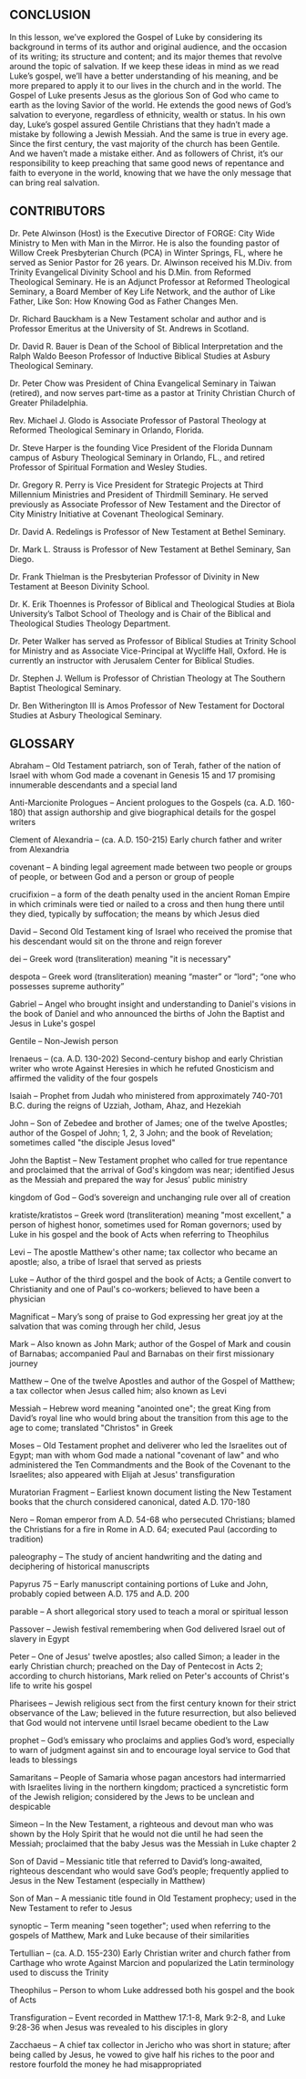 ## CONCLUSION

In this lesson, we’ve explored the Gospel of Luke by considering its background in terms of its author and original audience, and the occasion of its writing; its structure and content; and its major themes that revolve around the topic of salvation. If we keep these ideas in mind as we read Luke’s gospel, we’ll have a better understanding of his meaning, and be more prepared to apply it to our lives in the church and in the world.
	The Gospel of Luke presents Jesus as the glorious Son of God who came to earth as the loving Savior of the world. He extends the good news of God’s salvation to everyone, regardless of ethnicity, wealth or status. In his own day, Luke’s gospel assured Gentile Christians that they hadn’t made a mistake by following a Jewish Messiah. And the same is true in every age. Since the first century, the vast majority of the church has been Gentile. And we haven’t made a mistake either. And as followers of Christ, it’s our responsibility to keep preaching that same good news of repentance and faith to everyone in the world, knowing that we have the only message that can bring real salvation. 

## CONTRIBUTORS

Dr. Pete Alwinson (Host) is the Executive Director of FORGE: City Wide Ministry to Men with Man in the Mirror. He is also the founding pastor of Willow Creek Presbyterian Church (PCA) in Winter Springs, FL, where he served as Senior Pastor for 26 years. Dr. Alwinson received his M.Div. from Trinity Evangelical Divinity School and his D.Min. from Reformed Theological Seminary. He is an Adjunct Professor at Reformed Theological Seminary, a Board Member of Key Life Network, and the author of Like Father, Like Son: How Knowing God as Father Changes Men. 


Dr. Richard Bauckham is a New Testament scholar and author and is Professor Emeritus at the University of St. Andrews in Scotland.

Dr. David R. Bauer is Dean of the School of Biblical Interpretation and the Ralph Waldo Beeson Professor of Inductive Biblical Studies at Asbury Theological Seminary.

Dr. Peter Chow was President of China Evangelical Seminary in Taiwan (retired), and now serves part-time as a pastor at Trinity Christian Church of Greater Philadelphia.

Rev. Michael J. Glodo is Associate Professor of Pastoral Theology at Reformed Theological Seminary in Orlando, Florida.

Dr. Steve Harper is the founding Vice President of the Florida Dunnam campus of Asbury Theological Seminary in Orlando, FL., and retired Professor of Spiritual Formation and Wesley Studies.

Dr. Gregory R. Perry is Vice President for Strategic Projects at Third Millennium Ministries and President of Thirdmill Seminary. He served previously as Associate Professor of New Testament and the Director of City Ministry Initiative at Covenant Theological Seminary.

Dr. David A. Redelings is Professor of New Testament at Bethel Seminary.

Dr. Mark L. Strauss is Professor of New Testament at Bethel Seminary, San Diego.

Dr. Frank Thielman is the Presbyterian Professor of Divinity in New Testament at Beeson Divinity School.

Dr. K. Erik Thoennes is Professor of Biblical and Theological Studies at Biola University’s Talbot School of Theology and is Chair of the Biblical and Theological Studies Theology Department.

Dr. Peter Walker has served as Professor of Biblical Studies at Trinity School for Ministry and as Associate Vice-Principal at Wycliffe Hall, Oxford. He is currently an instructor with Jerusalem Center for Biblical Studies.

Dr. Stephen J. Wellum is Professor of Christian Theology at The Southern Baptist Theological Seminary.

Dr. Ben Witherington III is Amos Professor of New Testament for Doctoral Studies at Asbury Theological Seminary.
 
## GLOSSARY
 
 
Abraham – Old Testament patriarch, son of Terah, father of the nation of Israel with whom God made a covenant in Genesis 15 and 17 promising innumerable descendants and a special land

Anti-Marcionite Prologues – Ancient prologues to the Gospels (ca. A.D. 160-180) that assign authorship and give biographical details for the gospel writers

Clement of Alexandria – (ca. A.D. 150-215) Early church father and writer from Alexandria

covenant – A binding legal agreement made between two people or groups of people, or between God and a person or group of people

crucifixion – a form of the death penalty used in the ancient Roman Empire in which criminals were tied or nailed to a cross and then hung there until they died, typically by suffocation; the means by which Jesus died

David – Second Old Testament king of Israel who received the promise that his descendant would sit on the throne and reign forever

dei – Greek word (transliteration) meaning "it is necessary"

despota – Greek word (transliteration) meaning “master” or “lord"; “one who possesses supreme authority”
 
Gabriel – Angel who brought insight and understanding to Daniel's visions in the book of Daniel and who announced the births of John the Baptist and Jesus in Luke's gospel 

Gentile – Non-Jewish person

Irenaeus – (ca. A.D. 130-202) Second-century bishop and early Christian writer who wrote Against Heresies in which he refuted Gnosticism and affirmed the validity of the four gospels

Isaiah – Prophet from Judah who ministered from approximately 740-701 B.C. during the reigns of Uzziah, Jotham, Ahaz, and Hezekiah

John – Son of Zebedee and brother of James; one of the twelve Apostles; author of the Gospel of John; 1, 2, 3 John; and the book of Revelation; sometimes called "the disciple Jesus loved"

John the Baptist – New Testament prophet who called for true repentance and proclaimed that the arrival of God's kingdom was near; identified Jesus as the Messiah and prepared the way for Jesus’ public ministry

kingdom of God – God’s sovereign and unchanging rule over all of creation

kratiste/kratistos – Greek word (transliteration) meaning "most excellent," a person of highest honor, sometimes used for Roman governors; used by Luke in his gospel and the book of Acts when referring to Theophilus 

Levi – The apostle Matthew's other name; tax collector who became an apostle; also, a tribe of Israel that served as priests

Luke – Author of the third gospel and the book of Acts; a Gentile convert to Christianity and one of Paul's co-workers; believed to have been a physician

Magnificat – Mary’s song of praise to God expressing her great joy at the salvation that was coming through her child, Jesus

Mark – Also known as John Mark; author of the Gospel of Mark and cousin of Barnabas; accompanied Paul and Barnabas on their first missionary journey

Matthew – One of the twelve Apostles and author of the Gospel of Matthew; a tax collector when Jesus called him; also known as Levi

Messiah – Hebrew word meaning "anointed one"; the great King from David’s royal line who would bring about the transition from this age to the age to come; translated "Christos" in Greek

Moses – Old Testament prophet and deliverer who led the Israelites out of Egypt; man with whom God made a national "covenant of law" and who administered the Ten Commandments and the Book of the Covenant to the Israelites; also appeared with Elijah at Jesus' transfiguration

Muratorian Fragment – Earliest known document listing the New Testament books that the church considered canonical, dated A.D. 170-180

Nero – Roman emperor from A.D. 54-68 who persecuted Christians; blamed the Christians for a fire in Rome in A.D. 64; executed Paul (according to tradition) 

paleography – The study of ancient handwriting and the dating and deciphering of historical manuscripts

Papyrus 75 – Early manuscript containing portions of Luke and John, probably copied between A.D. 175 and A.D. 200

parable – A short allegorical story used to teach a moral or spiritual lesson

Passover – Jewish festival remembering when God delivered Israel out of slavery in Egypt

Peter – One of Jesus' twelve apostles; also called Simon; a leader in the early Christian church; preached on the Day of Pentecost in Acts 2; according to church historians, Mark relied on Peter's accounts of Christ's life to write his gospel

Pharisees – Jewish religious sect from the first century known for their strict observance of the Law; believed in the future resurrection, but also believed that God would not intervene until Israel became obedient to the Law

prophet – God’s emissary who proclaims and applies God’s word, especially to warn of judgment against sin and to encourage loyal service to God that leads to blessings

Samaritans – People of Samaria whose pagan ancestors had intermarried with Israelites living in the northern kingdom; practiced a syncretistic form of the Jewish religion; considered by the Jews to be unclean and despicable

Simeon – In the New Testament, a righteous and devout man who was shown by the Holy Spirit that he would not die until he had seen the Messiah; proclaimed that the baby Jesus was the Messiah in Luke chapter 2

Son of David – Messianic title that referred to David’s long-awaited, righteous descendant who would save God’s people; frequently applied to Jesus in the New Testament (especially in Matthew)

Son of Man – A messianic title found in Old Testament prophecy; used in the New Testament to refer to Jesus

synoptic – Term meaning "seen together"; used when referring to the gospels of Matthew, Mark and Luke because of their similarities

Tertullian – (ca. A.D. 155-230) Early Christian writer and church father from Carthage who wrote Against Marcion and popularized the Latin terminology used to discuss the Trinity

Theophilus – Person to whom Luke addressed both his gospel and the book of Acts

Transfiguration – Event recorded in Matthew 17:1-8, Mark 9:2-8, and Luke 9:28-36 when Jesus was revealed to his disciples in glory

Zacchaeus – A chief tax collector in Jericho who was short in stature; after being called by Jesus, he vowed to give half his riches to the poor and restore fourfold the money he had misappropriated 



